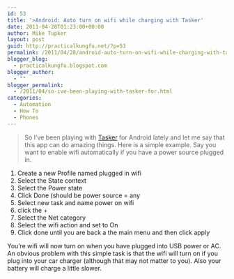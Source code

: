 ```yaml
---
id: 53
title: '>Android: Auto turn on wifi while charging with Tasker'
date: 2011-04-28T01:23:00+00:00
author: Mike Tupker
layout: post
guid: http://practicalkungfu.net/?p=53
permalink: /2011/04/28/android-auto-turn-on-wifi-while-charging-with-tasker/
blogger_blog:
  - practicalkungfu.blogspot.com
blogger_author:
  - ""
blogger_permalink:
  - /2011/04/so-ive-been-playing-with-tasker-for.html
categories:
  - Automation
  - How To
  - Phones
---
```

>So I&#8217;ve been playing with [Tasker](https://market.android.com/details?id=net.dinglisch.android.taskerm&feature=search_result) for Android lately and let me say that this app can do amazing things. Here is a simple example. Say you want to enable wifi automatically if you have a power source plugged in.

  1. Create a new Profile named plugged in wifi
  2. Select the State context
  3. Select the Power state
  4. Click Done (should be power source = any
  5. Select new task and name power on wifi
  6. click the +
  7. Select the Net category
  8. Select the wifi action and set to On
  9. Click done until you are back a the main menu and then click apply

You&#8217;re wifi will now turn on when you have plugged into USB power or AC. An obvious problem with this simple task is that the wifi will turn on if you plug into your car charger (although that may not matter to you). Also your battery will charge a little slower.